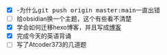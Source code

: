 - [x] -为什么<kbd>git push origin master:main</kbd>一直出错
- [ ] 给obsidian换一个主题，这个有些看不清楚
- [x] 学会如何迁移hexo博客，并且写成[博客](https://www.konglb.top/2025/02/01/hexo%E5%8D%9A%E5%AE%A2%E8%BF%81%E7%A7%BB%E5%88%B0%E6%96%B0%E7%94%B5%E8%84%91/)
- [x] 完成今天的英语背诵
- [ ] 写了Atcoder373的几道题
